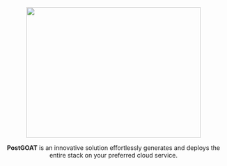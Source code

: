 <div align="center">
  <a href='https://uinnovate.netlify.app/'>
    <img src='https://i.imgur.com/l6na7U6.png' width="400" height="300">
  </a>
</div>

<div align='center'>

**PostGOAT**  is an innovative solution effortlessly generates and deploys the entire stack on your preferred cloud service.

